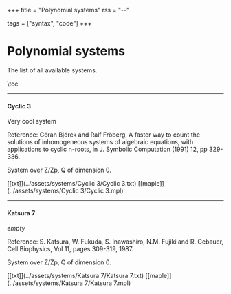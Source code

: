 +++
title = "Polynomial systems"
rss = "--"

tags = ["syntax", "code"]
+++

# Polynomial systems

The list of all available systems.

\toc


---
#### Cyclic 3

Very cool system

Reference: Göran Björck and Ralf Fröberg, A faster way to count the solutions of inhomogeneous systems of algebraic equations, with applications to cyclic n-roots, in J. Symbolic Computation (1991) 12, pp 329-336.

System over Z/Zp, Q of dimension 0.

[[txt]](../assets/systems/Cyclic 3/Cyclic 3.txt) [[maple]](../assets/systems/Cyclic 3/Cyclic 3.mpl)


---
#### Katsura 7

_empty_

Reference: S. Katsura, W. Fukuda, S. Inawashiro, N.M. Fujiki and R. Gebauer, Cell Biophysics, Vol 11, pages 309-319, 1987.

System over Z/Zp, Q of dimension 0.

[[txt]](../assets/systems/Katsura 7/Katsura 7.txt) [[maple]](../assets/systems/Katsura 7/Katsura 7.mpl)


